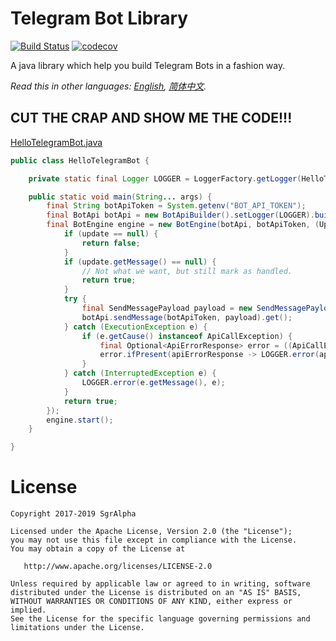 # Telegram Bot Library
[![Build Status](https://travis-ci.org/io-sgr/telegram-bot.svg?branch=master)](https://travis-ci.org/io-sgr/telegram-bot) [![codecov](https://codecov.io/gh/io-sgr/telegram-bot/branch/master/graph/badge.svg)](https://codecov.io/gh/io-sgr/telegram-bot)

A java library which help you build Telegram Bots in a fashion way.

*Read this in other languages: [English](README.md), [简体中文](README.zh-cn.md).*

## CUT THE CRAP AND SHOW ME THE CODE!!!
[HelloTelegramBot.java](examples/hello/src/main/java/io/sgr/telegram/bot/examples/hello/HelloTelegramBot.java)
```java
public class HelloTelegramBot {

    private static final Logger LOGGER = LoggerFactory.getLogger(HelloTelegramBot.class);

    public static void main(String... args) {
        final String botApiToken = System.getenv("BOT_API_TOKEN");
        final BotApi botApi = new BotApiBuilder().setLogger(LOGGER).build();
        final BotEngine engine = new BotEngine(botApi, botApiToken, (Update update) -> {
            if (update == null) {
                return false;
            }
            if (update.getMessage() == null) {
                // Not what we want, but still mark as handled.
                return true;
            }
            try {
                final SendMessagePayload payload = new SendMessagePayload(update.getMessage().getChat().getId(), "Hello Telegram!");
                botApi.sendMessage(botApiToken, payload).get();
            } catch (ExecutionException e) {
                if (e.getCause() instanceof ApiCallException) {
                    final Optional<ApiErrorResponse> error = ((ApiCallException) e.getCause()).getErrorResponse();
                    error.ifPresent(apiErrorResponse -> LOGGER.error(apiErrorResponse.getDescription().orElse("Unknown error!")));
                }
            } catch (InterruptedException e) {
                LOGGER.error(e.getMessage(), e);
            }
            return true;
        });
        engine.start();
    }

}
```

# License

    Copyright 2017-2019 SgrAlpha
   
    Licensed under the Apache License, Version 2.0 (the "License");
    you may not use this file except in compliance with the License.
    You may obtain a copy of the License at
   
       http://www.apache.org/licenses/LICENSE-2.0
   
    Unless required by applicable law or agreed to in writing, software
    distributed under the License is distributed on an "AS IS" BASIS,
    WITHOUT WARRANTIES OR CONDITIONS OF ANY KIND, either express or implied.
    See the License for the specific language governing permissions and
    limitations under the License.
